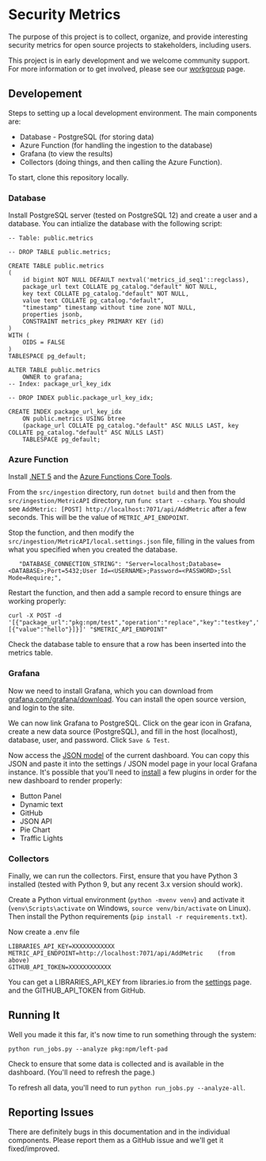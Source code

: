 # Security Metrics

The purpose of this project is to collect, organize, and provide interesting security metrics
for open source projects to stakeholders, including users.

This project is in early development and we welcome community support. For more information or
to get involved, please see our [workgroup](https://github.com/ossf/wg-identifying-security-threats)
page.

## Developement

Steps to setting up a local development environment. The main components are:

* Database - PostgreSQL (for storing data)
* Azure Function (for handling the ingestion to the database)
* Grafana (to view the results)
* Collectors (doing things, and then calling the Azure Function).

To start, clone this repository locally.

### Database

Install PostgreSQL server (tested on PostgreSQL 12) and create a user and a database. 
You can intialize the database with the following script:

```
-- Table: public.metrics

-- DROP TABLE public.metrics;

CREATE TABLE public.metrics
(
    id bigint NOT NULL DEFAULT nextval('metrics_id_seq1'::regclass),
    package_url text COLLATE pg_catalog."default" NOT NULL,
    key text COLLATE pg_catalog."default" NOT NULL,
    value text COLLATE pg_catalog."default",
    "timestamp" timestamp without time zone NOT NULL,
    properties jsonb,
    CONSTRAINT metrics_pkey PRIMARY KEY (id)
)
WITH (
    OIDS = FALSE
)
TABLESPACE pg_default;

ALTER TABLE public.metrics
    OWNER to grafana;
-- Index: package_url_key_idx

-- DROP INDEX public.package_url_key_idx;

CREATE INDEX package_url_key_idx
    ON public.metrics USING btree
    (package_url COLLATE pg_catalog."default" ASC NULLS LAST, key COLLATE pg_catalog."default" ASC NULLS LAST)
    TABLESPACE pg_default;
```

### Azure Function

Install [.NET 5](https://dotnet.microsoft.com/download/dotnet/5.0) and the 
[Azure Functions Core Tools](https://www.npmjs.com/package/azure-functions-core-tools).

From the `src/ingestion` directory, run `dotnet build` and then from the
`src/ingestion/MetricAPI` directory, run `func start --csharp`. You should see
`AddMetric: [POST] http://localhost:7071/api/AddMetric` after a few seconds. This will be
the value of `METRIC_API_ENDPOINT`.

Stop the function, and then modify the `src/ingestion/MetricAPI/local.settings.json` file, filling
in the values from what you specified when you created the database.

```
   "DATABASE_CONNECTION_STRING": "Server=localhost;Database=<DATABASE>;Port=5432;User Id=<USERNAME>;Password=<PASSWORD>;Ssl Mode=Require;",
```

Restart the function, and then add a sample record to ensure things are working properly:

```
curl -X POST -d '[{"package_url":"pkg:npm/test","operation":"replace","key":"testkey","values":[{"value":"hello"}]}]' "$METRIC_API_ENDPOINT"
```

Check the database table to ensure that a row has been inserted into the metrics table.

### Grafana

Now we need to install Grafana, which you can download from
[grafana.com/grafana/download](https://grafana.com/grafana/download). You can install the 
open source version, and login to the site.

We can now link Grafana to PostgreSQL. Click on the gear icon in Grafana, create a new data source
(PostgreSQL), and fill in the host (localhost), database, user, and password. Click `Save & Test`.

Now access the [JSON model](https://openssf-security-dashboard-dev1.westus2.cloudapp.azure.com/d/R8Sxg4xMz/project-security-metrics?editview=dashboard_json&orgId=1)
of the current dashboard. You can copy this JSON and paste it into the settings / JSON model 
page in your local Grafana instance. It's possible that you'll need to
[install](https://grafana.com/docs/grafana/latest/plugins/installation/) a few plugins in order
for the new dashboard to render properly:

* Button Panel
* Dynamic text
* GitHub
* JSON API
* Pie Chart
* Traffic Lights

### Collectors

Finally, we can run the collectors. First, ensure that you have Python 3 installed (tested
with Python 9, but any recent 3.x version should work).

Create a Python virtual environment (`python -mvenv venv`) and activate it
(`venv\Scripts\activate` on Windows, `source venv/bin/activate` on Linux). Then install
the Python requirements (`pip install -r requirements.txt`).

Now create a .env file

```
LIBRARIES_API_KEY=XXXXXXXXXXXX
METRIC_API_ENDPOINT=http://localhost:7071/api/AddMetric    (from above)
GITHUB_API_TOKEN=XXXXXXXXXXXX
```

You can get a LIBRARIES_API_KEY from libraries.io from the [settings](https://libraries.io/account)
page. and the GITHUB_API_TOKEN from GitHub.

## Running It

Well you made it this far, it's now time to run something through the system:

```
python run_jobs.py --analyze pkg:npm/left-pad
```

Check to ensure that some data is collected and is available in the dashboard. (You'll need
to refresh the page.)

To refresh all data, you'll need to run `python run_jobs.py --analyze-all`.

## Reporting Issues

There are definitely bugs in this documentation and in the individual components. Please
report them as a GitHub issue and we'll get it fixed/improved.
